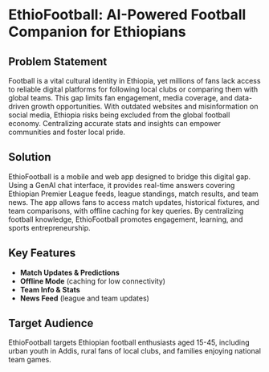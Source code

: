# EthioFootball: AI-Powered Football Companion for Ethiopians

## Problem Statement

Football is a vital cultural identity in Ethiopia, yet millions of fans lack access to reliable digital platforms for following local clubs or comparing them with global teams. This gap limits fan engagement, media coverage, and data-driven growth opportunities. With outdated websites and misinformation on social media, Ethiopia risks being excluded from the global football economy. Centralizing accurate stats and insights can empower communities and foster local pride.

## Solution

EthioFootball is a mobile and web app designed to bridge this digital gap. Using a GenAI chat interface, it provides real-time answers covering Ethiopian Premier League feeds, league standings, match results, and team news. The app allows fans to access match updates, historical fixtures, and team comparisons, with offline caching for key queries. By centralizing football knowledge, EthioFootball promotes engagement, learning, and sports entrepreneurship.

## Key Features

- **Match Updates & Predictions**
- **Offline Mode** (caching for low connectivity)
- **Team Info & Stats**
- **News Feed** (league and team updates)

## Target Audience

EthioFootball targets Ethiopian football enthusiasts aged 15-45, including urban youth in Addis, rural fans of local clubs, and families enjoying national team games.
